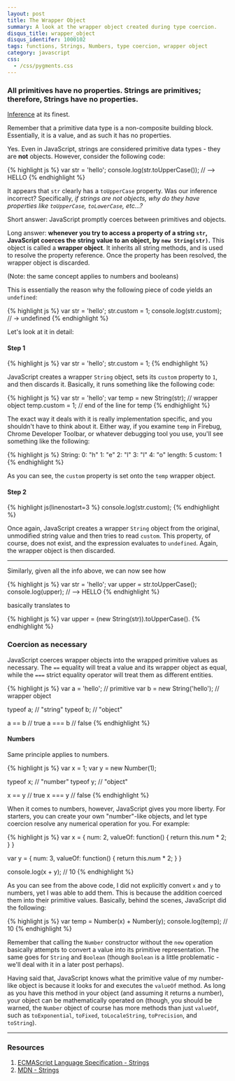 ```yaml
---
layout: post
title: The Wrapper Object
summary: A look at the wrapper object created during type coercion.
disqus_title: wrapper_object
disqus_identifer: 1000102
tags: functions, Strings, Numbers, type coercion, wrapper object
category: javascript
css:
  - /css/pygments.css
---
```


### All primitives have no properties. Strings are primitives; therefore, Strings have no properties.

[Inference](http://en.wikipedia.org/wiki/Inference) at its finest.

Remember that a primitive data type is a non-composite building block.  Essentially, it is a value, and as such it has no properties.

Yes.  Even in JavaScript, strings are considered primitive data types - they are **not** objects.  However, consider the following code:

{% highlight js %}
var str = 'hello';
console.log(str.toUpperCase()); // --> HELLO
{% endhighlight %}

It appears that `str` clearly has a `toUpperCase` property.  Was our inference incorrect? Specifically, *if strings are not objects, why do they have properties like `toUpperCase`, `toLowerCase`, etc...?*

Short answer: JavaScript promptly coerces between primitives and objects.

Long answer: **whenever you try to access a property of a string `str`, JavaScript coerces the string value to an object, by `new String(str)`.**  This object is called a **wrapper object**.  It inherits all string methods, and is used to resolve the property reference. Once the property has been resolved, the wrapper object is discarded.

(Note: the same concept applies to numbers and booleans)

This is essentially the reason why the following piece of code yields an `undefined`:

{% highlight js %}
var str = 'hello';
str.custom = 1;
console.log(str.custom); // -> undefined
{% endhighlight %}

Let's look at it in detail:

#### Step 1

{% highlight js %}
var str = 'hello';
str.custom = 1;
{% endhighlight %}

JavaScript creates a wrapper `String` object, sets its `custom` property to `1`, and then discards it.  Basically, it runs something like the following code:

{% highlight js %}
var str = 'hello';
var temp = new String(str); // wrapper object
temp.custom = 1;
// end of the line for temp
{% endhighlight %}

The exact way it deals with it is really implementation specific, and you shouldn't have to think about it.  Either way, if you examine `temp` in Firebug, Chrome Developer Toolbar, or whatever debugging tool you use, you'll see something like the following:

{% highlight js %}
String:
  0: "h"
  1: "e"
  2: "l"
  3: "l"
  4: "o"
  length: 5
  custom: 1
{% endhighlight %}

As you can see, the `custom` property is set onto the `temp` wrapper object.

#### Step 2

{% highlight js(linenostart=3 %}
console.log(str.custom);
{% endhighlight %}

Once again, JavaScript creates a wrapper `String` object from the original, unmodified string value and then tries to read `custom`. This property, of course, does not exist, and the expression evaluates to `undefined`.  Again, the wrapper object is then discarded.

---

Similarly, given all the info above, we can now see how

{% highlight js %}
var str = 'hello';
var upper = str.toUpperCase();
console.log(upper); // --> HELLO
{% endhighlight %}

basically translates to

{% highlight js %}
var upper = (new String(str)).toUpperCase().
{% endhighlight %}

### Coercion as necessary

JavaScript coerces wrapper objects into the wrapped primitive values as necessary.  The `==` equality will treat a value and its wrapper object as equal, while the `===` strict equality operator will treat them as different entities.

{% highlight js %}
var a = 'hello';             // primitive
var b = new String('hello'); // wrapper object

typeof a;  // "string"
typeof b;  // "object"

a == b  // true
a === b // false
{% endhighlight %}

#### Numbers

Same principle applies to numbers.

{% highlight js %}
var x = 1;
var y = new Number(1);

typeof x;  // "number"
typeof y;  // "object"

x == y  // true
x === y // false
{% endhighlight %}

When it comes to numbers, however, JavaScript gives you more liberty.  For starters, you can create your own "number"-like objects, and let type coercion resolve any numerical operation for you.  For example:

{% highlight js %}
var x = {
  num: 2,
  valueOf: function() {
    return this.num * 2;
  }
}

var y = {
  num: 3,
  valueOf: function() {
    return this.num * 2;
  }
}

console.log(x + y); // 10
{% endhighlight %}

As you can see from the above code, I did not explicitly convert `x` and `y` to numbers, yet I was able to add them.  This is because the addition coerced them into their primitive values.  Basically, behind the scenes, JavaScript did the following:

{% highlight js %}
var temp = Number(x) + Number(y);
console.log(temp); // 10
{% endhighlight %}

Remember that calling the `Number` constructor without the `new` operation basically attempts to convert a value into its primitive representation.  The same goes for `String` and `Boolean` (though `Boolean` is a little problematic - we'll deal with it in a later post perhaps).

Having said that, JavaScript knows what the primitive value of my number-like object is because it looks for and executes the `valueOf` method.  As long as you have this method in your object (and assuming it returns a number), your object can be mathematically operated on (though, you should be warned, the `Number` object of course has more methods than just `valueOf`, such as `toExponential`, `toFixed`, `toLocaleString`, `toPrecision`, and `toString`).

---

### Resources

1. [ECMAScript Language Specification - Strings](http://bclary.com/2004/11/07/#a-4.3.16)
2. [MDN - Strings](https://developer.mozilla.org/en/JavaScript/Reference/Global_Objects/String)

